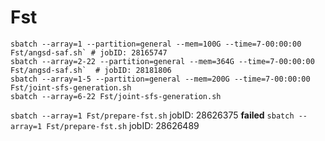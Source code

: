 # Fst 

```shell
sbatch --array=1 --partition=general --mem=100G --time=7-00:00:00 Fst/angsd-saf.sh`	# jobID: 28165747
sbatch --array=2-22 --partition=general --mem=364G --time=7-00:00:00 Fst/angsd-saf.sh`	# jobID: 28181806
sbatch --array=1-5 --partition=general --mem=200G --time=7-00:00:00 Fst/joint-sfs-generation.sh
sbatch --array=6-22 Fst/joint-sfs-generation.sh
```

`sbatch --array=1 Fst/prepare-fst.sh`	jobID: 28626375	**failed**
`sbatch --array=1 Fst/prepare-fst.sh`	jobID: 28626489
